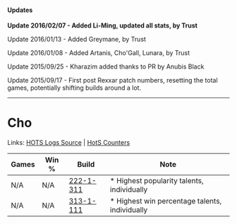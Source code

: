 #### Updates
**Update 2016/02/07 - Added Li-Ming, updated all stats, by Trust**

Update 2016/01/13 - Added Greymane, by Trust

Update 2016/01/08 - Added Artanis, Cho'Gall, Lunara, by Trust

Update 2015/09/25 - Kharazim added thanks to PR by Anubis Black

Update 2015/09/17 - First post Rexxar patch numbers, resetting the total games, potentially shifting builds around a lot.

***

# Cho

Links: [HOTS Logs Source](https://www.hotslogs.com/Sitewide/HeroDetails?Hero=Cho) | [HotS Counters](http://hotscounters.com/#/hero/Cho)

Games  | Win %  | Build     | Note
-----  | -----  | -----     | ----
N/A    | N/A    | [222-1-311](http://www.heroesfire.com/hots/talent-calculator/cho#kdj_) | * Highest popularity talents, individually
N/A    | N/A    | [313-1-111](http://www.heroesfire.com/hots/talent-calculator/cho#o5rd) | * Highest win percentage talents, individually
